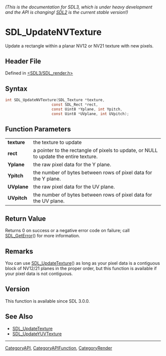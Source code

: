 ###### (This is the documentation for SDL3, which is under heavy development and the API is changing! [SDL2](https://wiki.libsdl.org/SDL2/) is the current stable version!)
# SDL_UpdateNVTexture

Update a rectangle within a planar NV12 or NV21 texture with new pixels.

## Header File

Defined in [<SDL3/SDL_render.h>](https://github.com/libsdl-org/SDL/blob/main/include/SDL3/SDL_render.h)

## Syntax

```c
int SDL_UpdateNVTexture(SDL_Texture *texture,
                     const SDL_Rect *rect,
                     const Uint8 *Yplane, int Ypitch,
                     const Uint8 *UVplane, int UVpitch);

```

## Function Parameters

|                 |                                                                                       |
| --------------- | ------------------------------------------------------------------------------------- |
| **texture**     | the texture to update                                                                 |
| **rect**        | a pointer to the rectangle of pixels to update, or NULL to update the entire texture. |
| **Yplane**      | the raw pixel data for the Y plane.                                                   |
| **Ypitch**      | the number of bytes between rows of pixel data for the Y plane.                       |
| **UVplane**     | the raw pixel data for the UV plane.                                                  |
| **UVpitch**     | the number of bytes between rows of pixel data for the UV plane.                      |

## Return Value

Returns 0 on success or a negative error code on failure; call
[SDL_GetError](SDL_GetError)() for more information.

## Remarks

You can use [SDL_UpdateTexture](SDL_UpdateTexture)() as long as your pixel
data is a contiguous block of NV12/21 planes in the proper order, but this
function is available if your pixel data is not contiguous.

## Version

This function is available since SDL 3.0.0.

## See Also

- [SDL_UpdateTexture](SDL_UpdateTexture)
- [SDL_UpdateYUVTexture](SDL_UpdateYUVTexture)

----
[CategoryAPI](CategoryAPI), [CategoryAPIFunction](CategoryAPIFunction), [CategoryRender](CategoryRender)

